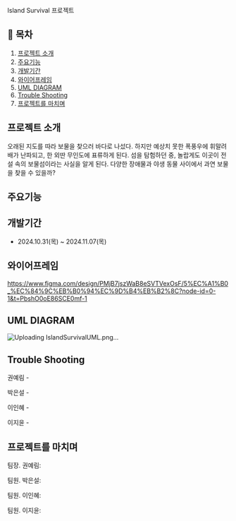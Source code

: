 Island Survival 프로젝트

## 📖 목차
1. [프로젝트 소개](#프로젝트-소개)
2. [주요기능](#주요기능)
3. [개발기간](#개발기간)
4. [와이어프레임](#와이어프레임)
5. [UML DIAGRAM](#uml-diagram)
6. [Trouble Shooting](#trouble-shooting)
7. [프로젝트를 마치며](#프로젝트를-마치며)
    
## 프로젝트 소개
오래된 지도를 따라 보물을 찾으러 바다로 나섰다. 하지만 예상치 못한 폭풍우에 휘말려 배가 난파되고, 한 외딴 무인도에 표류하게 된다. 섬을 탐험하던 중, 놀랍게도 이곳이 전설 속의 보물섬이라는 사실을 알게 된다. 다양한 장애물과 야생 동물 사이에서 과연 보물을 찾을 수 있을까?

## 주요기능


## 개발기간
- 2024.10.31(목) ~ 2024.11.07(목)

## 와이어프레임
https://www.figma.com/design/PMjB7jszWaB8eSVTVexOsF/5%EC%A1%B0_%EC%84%9C%EB%B0%94%EC%9D%B4%EB%B2%8C?node-id=0-1&t=PbshO0oE86SCE0mf-1

## UML DIAGRAM
![Uploading IslandSurvivalUML.png…]()

## Trouble Shooting

권예림 - 

박은설 - 

이인혜 - 

이지윤 - 

## 프로젝트를 마치며

팀장. 권예림: 

팀원. 박은설: 

팀원. 이인혜: 

팀원. 이지윤: 
